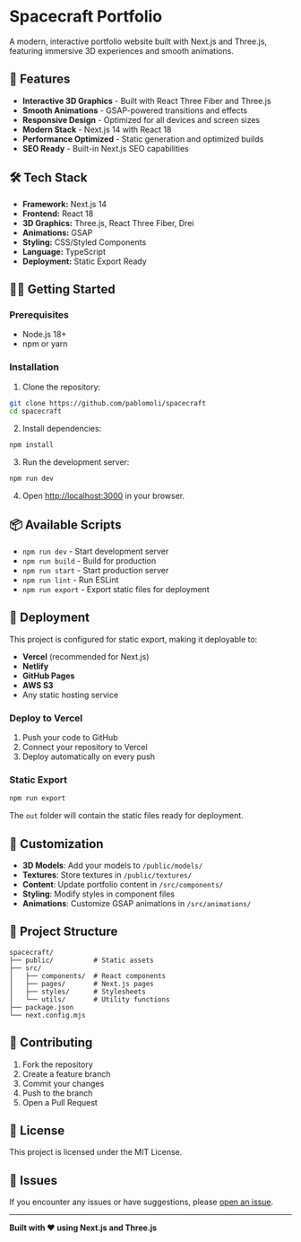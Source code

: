 # Spacecraft Portfolio

A modern, interactive portfolio website built with Next.js and Three.js, featuring immersive 3D experiences and smooth animations.

## 🚀 Features

- **Interactive 3D Graphics** - Built with React Three Fiber and Three.js
- **Smooth Animations** - GSAP-powered transitions and effects
- **Responsive Design** - Optimized for all devices and screen sizes
- **Modern Stack** - Next.js 14 with React 18
- **Performance Optimized** - Static generation and optimized builds
- **SEO Ready** - Built-in Next.js SEO capabilities

## 🛠️ Tech Stack

- **Framework:** Next.js 14
- **Frontend:** React 18
- **3D Graphics:** Three.js, React Three Fiber, Drei
- **Animations:** GSAP
- **Styling:** CSS/Styled Components
- **Language:** TypeScript
- **Deployment:** Static Export Ready

## 🏃‍♂️ Getting Started

### Prerequisites

- Node.js 18+
- npm or yarn

### Installation

1. Clone the repository:

```bash
git clone https://github.com/pablomoli/spacecraft
cd spacecraft
```

2. Install dependencies:

```bash
npm install
```

3. Run the development server:

```bash
npm run dev
```

4. Open [http://localhost:3000](http://localhost:3000) in your browser.

## 📦 Available Scripts

- `npm run dev` - Start development server
- `npm run build` - Build for production
- `npm run start` - Start production server
- `npm run lint` - Run ESLint
- `npm run export` - Export static files for deployment

## 🚢 Deployment

This project is configured for static export, making it deployable to:

- **Vercel** (recommended for Next.js)
- **Netlify**
- **GitHub Pages**
- **AWS S3**
- Any static hosting service

### Deploy to Vercel

1. Push your code to GitHub
2. Connect your repository to Vercel
3. Deploy automatically on every push

### Static Export

```bash
npm run export
```

The `out` folder will contain the static files ready for deployment.

## 🎨 Customization

- **3D Models**: Add your models to `/public/models/`
- **Textures**: Store textures in `/public/textures/`
- **Content**: Update portfolio content in `/src/components/`
- **Styling**: Modify styles in component files
- **Animations**: Customize GSAP animations in `/src/animations/`

## 📁 Project Structure

```
spacecraft/
├── public/          # Static assets
├── src/
│   ├── components/  # React components
│   ├── pages/       # Next.js pages
│   ├── styles/      # Stylesheets
│   └── utils/       # Utility functions
├── package.json
└── next.config.mjs
```

## 🤝 Contributing

1. Fork the repository
2. Create a feature branch
3. Commit your changes
4. Push to the branch
5. Open a Pull Request

## 📄 License

This project is licensed under the MIT License.

## 🐛 Issues

If you encounter any issues or have suggestions, please [open an issue](https://github.com/yourusername/spacecraft/issues).

---

**Built with ❤️ using Next.js and Three.js**

